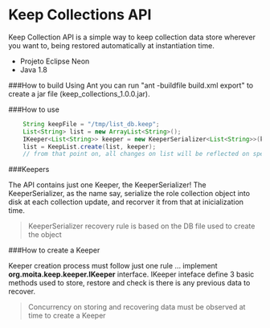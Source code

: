 Keep Collections API
====================

Keep Collection API is a simple way to keep collection data store wherever you want to, being restored automatically at instantiation time. 

- Projeto Eclipse Neon
- Java 1.8

###How to build
Using Ant you can run "ant -buildfile build.xml export" to create a jar file (keep_collections_1.0.0.jar).

###How to use
```Java
	String keepFile = "/tmp/list_db.keep";
	List<String> list = new ArrayList<String>();
	IKeeper<List<String>> keeper = new KeeperSerializer<List<String>>(keepFile);
	list = KeepList.create(list, keeper);
	// from that point on, all changes on list will be reflected on specified keepFile.
```

###Keepers

The API contains just one Keeper, the KeeperSerializer! The KeeperSerializer, as the name say, serialize the role collection object into disk at each collection update, and recorver it from that at inicialization time.

> KeeperSerializer recovery rule is based on the DB file used to create the object

###How to create a Keeper

Keeper creation process must follow just one rule ... implement **org.moita.keep.keeper.IKeeper** interface. IKeeper inteface define 3 basic methods used to store, restore and check is there is any previous data to recover. 

> Concurrency on storing and recovering data must be observed at time to create a Keeper
